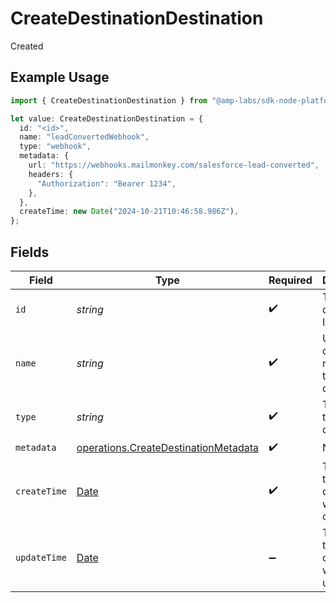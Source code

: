 # CreateDestinationDestination

Created

## Example Usage

```typescript
import { CreateDestinationDestination } from "@amp-labs/sdk-node-platform/models/operations";

let value: CreateDestinationDestination = {
  id: "<id>",
  name: "leadConvertedWebhook",
  type: "webhook",
  metadata: {
    url: "https://webhooks.mailmonkey.com/salesforce-lead-converted",
    headers: {
      "Authorization": "Bearer 1234",
    },
  },
  createTime: new Date("2024-10-21T10:46:58.986Z"),
};
```

## Fields

| Field                                                                                         | Type                                                                                          | Required                                                                                      | Description                                                                                   | Example                                                                                       |
| --------------------------------------------------------------------------------------------- | --------------------------------------------------------------------------------------------- | --------------------------------------------------------------------------------------------- | --------------------------------------------------------------------------------------------- | --------------------------------------------------------------------------------------------- |
| `id`                                                                                          | *string*                                                                                      | :heavy_check_mark:                                                                            | The destination ID.                                                                           |                                                                                               |
| `name`                                                                                        | *string*                                                                                      | :heavy_check_mark:                                                                            | User-defined name for the destination                                                         | leadConvertedWebhook                                                                          |
| `type`                                                                                        | *string*                                                                                      | :heavy_check_mark:                                                                            | The type of the destination                                                                   | webhook                                                                                       |
| `metadata`                                                                                    | [operations.CreateDestinationMetadata](../../models/operations/createdestinationmetadata.md)  | :heavy_check_mark:                                                                            | N/A                                                                                           |                                                                                               |
| `createTime`                                                                                  | [Date](https://developer.mozilla.org/en-US/docs/Web/JavaScript/Reference/Global_Objects/Date) | :heavy_check_mark:                                                                            | The time the destination was created.                                                         |                                                                                               |
| `updateTime`                                                                                  | [Date](https://developer.mozilla.org/en-US/docs/Web/JavaScript/Reference/Global_Objects/Date) | :heavy_minus_sign:                                                                            | The time the destination was updated.                                                         |                                                                                               |